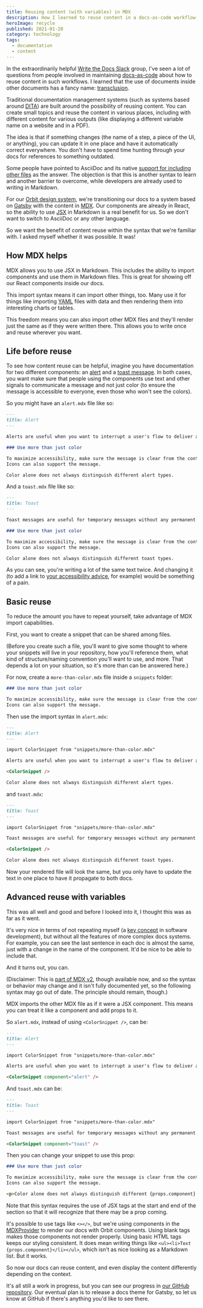 ```yaml
---
title: Reusing content (with variables) in MDX
description: How I learned to reuse content in a docs-as-code workflow in MDX.
heroImage: recycle
published: 2021-01-20
category: technology
tags:
  - documentation
  - content
---
```


In the extraordinarily helpful [Write the Docs Slack](https://www.writethedocs.org/slack/) group,
I've seen a lot of questions from people involved in maintaining [docs-as-code](https://www.docslikecode.com/)
about how to reuse content in such workflows.
I learned that the use of documents inside other documents has a fancy name: [transclusion](https://en.wikipedia.org/wiki/Transclusion).

Traditional documentation management systems (such as systems based around [DITA](https://en.wikipedia.org/wiki/Darwin_Information_Typing_Architecture))
are built around the possibility of reusing content.
You can create small topics and reuse the content in various places,
including with different content for various outputs (like displaying a different variable name on a website and in a PDF).

The idea is that if something changes (the name of a step, a piece of the UI, or anything),
you can update it in one place and have it automatically correct everywhere.
You don't have to spend time hunting through your docs for references to something outdated.

Some people have pointed to AsciiDoc and its native [support for including other files](https://asciidoc.org/userguide.html#_system_macros) as the answer.
The objection is that this is another syntax to learn and another barrier to overcome, while developers are already used to writing in Markdown.

For our [Orbit design system](https://orbit.kiwi/),
we're transitioning our docs to a system based on [Gatsby](https://gatsbyjs.com/) with the content in [MDX](https://mdxjs.com/).
Our components are already in React, so the ability to use [JSX](https://reactjs.org/docs/introducing-jsx.html) in Markdown is a real benefit for us.
So we don't want to switch to AsciiDoc or any other language.

So we want the benefit of content reuse within the syntax that we're familiar with.
I asked myself whether it was possible.
It was!

## How MDX helps

MDX allows you to use JSX in Markdown.
This includes the ability to import components and use them in Markdown files.
This is great for showing off our React components inside our docs.

This import syntax means it can import other things, too.
Many use it for things like importing [YAML](https://en.wikipedia.org/wiki/YAML) files with data
and then rendering them into interesting charts or tables.

This freedom means you can also import other MDX files and they'll render just the same as if they were written there.
This allows you to write once and reuse wherever you want.

## Life before reuse

To see how content reuse can be helpful, imagine you have documentation for two different components:
an [alert](https://orbit.kiwi/components/alert-message/) and a [toast message](https://orbit.kiwi/components/toast/).
In both cases, you want make sure that people using the components use text and other signals
to communicate a message and not just color (to ensure the message is accessible to everyone, even those who won't see the colors).

So you might have an `alert.mdx` file like so:

```markdown
---
title: Alert
---

Alerts are useful when you want to interrupt a user's flow to deliver an important message.

### Use more than just color

To maximize accessibility, make sure the message is clear from the content.
Icons can also support the message.

Color alone does not always distinguish different alert types.
```

And a `toast.mdx` file like so:

```markdown
---
title: Toast
---

Toast messages are useful for temporary messages without any permanent effects.

### Use more than just color

To maximize accessibility, make sure the message is clear from the content.
Icons can also support the message.

Color alone does not always distinguish different toast types.
```

As you can see, you're writing a lot of the same text twice.
And changing it (to add a link to [your accessibility advice](https://orbit.kiwi/accessibility/accessibility/), for example)
would be something of a pain.

## Basic reuse

To reduce the amount you have to repeat yourself, take advantage of MDX import capabilities.

First, you want to create a snippet that can be shared among files.

(Before you create such a file, you'll want to give some thought to where your snippets will live in your repository,
how you'll reference them, what kind of structure/naming convention you'll want to use, and more.
That depends a lot on your situation, so it's more than can be answered here.)

For now, create a `more-than-color.mdx` file inside a `snippets` folder:

```markdown
### Use more than just color

To maximize accessibility, make sure the message is clear from the content.
Icons can also support the message.
```

Then use the import syntax in `alert.mdx`:

```markdown
---
title: Alert
---

import ColorSnippet from "snippets/more-than-color.mdx"

Alerts are useful when you want to interrupt a user's flow to deliver an important message.

<ColorSnippet />

Color alone does not always distinguish different alert types.
```

and `toast.mdx`:

```markdown
---
title: Toast
---

import ColorSnippet from "snippets/more-than-color.mdx"

Toast messages are useful for temporary messages without any permanent effects.

<ColorSnippet />

Color alone does not always distinguish different toast types.
```

Now your rendered file will look the same, but you only have to update the text in one place to have it propagate to both docs.

## Advanced reuse with variables

This was all well and good and before I looked into it, I thought this was as far as it went.

It's very nice in terms of not repeating myself (a [key concept](https://en.wikipedia.org/wiki/Don%27t_repeat_yourself) in software development),
but without all the features of more complex docs systems.
For example, you can see the last sentence in each doc is almost the same, just with a change in the name of the component.
It'd be nice to be able to include that.

And it turns out, you can.

(Disclaimer: This is [part of MDX v2](https://github.com/mdx-js/mdx/issues/628), though available now,
and so the syntax or behavior may change and it isn't fully documented yet, so the following syntax may go out of date.
The principle should remain, though.)

MDX imports the other MDX file as if it were a JSX component.
This means you can treat it like a component and add props to it.

So `alert.mdx`, instead of using `<ColorSnippet />`, can be:

```markdown
---
title: Alert
---

import ColorSnippet from "snippets/more-than-color.mdx"

Alerts are useful when you want to interrupt a user's flow to deliver an important message.

<ColorSnippet component="alert" />
```

And `toast.mdx` can be:

```markdown
---
title: Toast
---

import ColorSnippet from "snippets/more-than-color.mdx"

Toast messages are useful for temporary messages without any permanent effects.

<ColorSnippet component="toast" />
```

Then you can change your snippet to use this prop:

```markdown
### Use more than just color

To maximize accessibility, make sure the message is clear from the content.
Icons can also support the message.

<p>Color alone does not always distinguish different {props.component} types.</p>
```

Note that this syntax requires the use of JSX tags at the start and end of the section so that it will recognize that there may be a prop coming.

It's possible to use tags like `<></>`, but we're using components in the [MDXProvider](https://mdxjs.com/getting-started#working-with-components)
to render our docs with Orbit components.
Using blank tags makes those components not render properly.
Using basic HTML tags keeps our styling consistent.
It does mean writing things like `<ul><li>Text {props.component}</li></ul>`, which isn't as nice looking as a Markdown list.
But it works.

So now our docs can reuse content, and even display the content differently depending on the context.

It's all still a work in progress, but you can see our progress in [our GitHub repository](https://github.com/kiwicom/orbit/tree/master/docs).
Our eventual plan is to release a docs theme for Gatsby, so let us know at GitHub if there's anything you'd like to see there.
